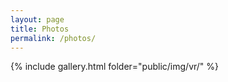 ```yaml
---
layout: page
title: Photos
permalink: /photos/
---
```


{% include gallery.html folder="public/img/vr/" %}

